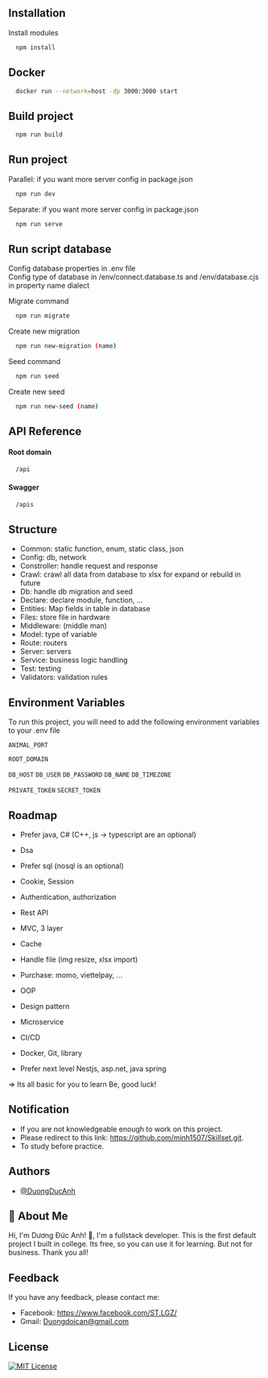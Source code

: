 ## Installation

Install modules

```bash
  npm install
```

## Docker

```bash
  docker run --network=host -dp 3000:3000 start
```

## Build project

```bash
  npm run build
```

## Run project

Parallel: if you want more server config in package.json

```bash
  npm run dev
```

Separate: if you want more server config in package.json

```bash
  npm run serve
```

## Run script database

Config database properties in .env file\
Config type of database in /env/connect.database.ts and /env/database.cjs in property name dialect

Migrate command

```bash
  npm run migrate
```

Create new migration

```bash
  npm run new-migration (name)
```

Seed command

```bash
  npm run seed
```

Create new seed

```bash
  npm run new-seed (name)
```

## API Reference

#### Root domain

```bash
  /api
```

#### Swagger

```bash
  /apis
```

## Structure

- Common: static function, enum, static class, json
- Config: db, network
- Constroller: handle request and response
- Crawl: crawl all data from database to xlsx for expand or rebuild in future
- Db: handle db migration and seed
- Declare: declare module, function, ...
- Entities: Map fields in table in database
- Files: store file in hardware
- Middleware: (middle man)
- Model: type of variable
- Route: routers
- Server: servers
- Service: business logic handling
- Test: testing
- Validators: validation rules

## Environment Variables

To run this project, you will need to add the following environment variables to your .env file

`ANIMAL_PORT`

`ROOT_DOMAIN`

`DB_HOST`
`DB_USER`
`DB_PASSWORD`
`DB_NAME`
`DB_TIMEZONE`

`PRIVATE_TOKEN`
`SECRET_TOKEN`


## Roadmap

- Prefer java, C# (C++, js -> typescript are an optional)

- Dsa

- Prefer sql (nosql is an optional)

- Cookie, Session

- Authentication, authorization

- Rest API

- MVC, 3 layer

- Cache

- Handle file (img resize, xlsx import)

- Purchase: momo, viettelpay, ...

- OOP

- Design pattern

- Microservice

- CI/CD

- Docker, Git, library

- Prefer next level Nestjs, asp.net, java spring

=> Its all basic for you to learn Be, good luck!

## Notification

- If you are not knowledgeable enough to work on this project. 
- Please redirect to this link: https://github.com/minh1507/Skillset.git. 
- To study before practice.

## Authors

- [@DuongDucAnh](https://github.com/minh1507)

## 🚀 About Me

Hi, I'm Dương Đức Anh! 👋, I'm a fullstack developer. This is the first default project I built in college. Its free, so you can use it for learning. But not for business. Thank you all!

## Feedback

If you have any feedback, please contact me:
- Facebook: https://www.facebook.com/ST.LGZ/
- Gmail: Duongdoican@gmail.com

## License

[![MIT License](https://img.shields.io/badge/License-MIT-green.svg)](https://choosealicense.com/licenses/mit/)
